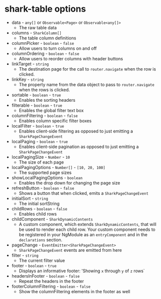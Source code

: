 # shark-table options

* data - `any[]` or `Observable<Page>` or `Observable<any[]>`
    * The raw table data
* columns - `SharkColumn[]`
    * The table column definitions
* columnPicker - `boolean` - `false`
    * Allow users to turn columns on and off
* columnOrdering - `boolean` - `false`
    * Allow users to reorder columns with header buttons
* linkTarget - `string`
    * The destination page for the call to `router.navigate` when the row is clicked.
* linkKey - `string`
    * The property name from the data object to pass to `router.navigate` when the rows is clicked.
* sortable - `boolean` - `true`
    * Enables the sorting headers
* filterable - `boolean` - `true`
    * Enables the global filter text box
* columnFiltering - `boolean` - `false`
    * Enables column specific filter boxes
* localFilter - `boolean` - `true`
    * Enables client-side filtering as opposed to just emitting a `SharkPageChangeEvent`
* localPaging - `boolean` - `true`
    * Enables client-side pagination as opposed to just emitting a `SharkPageChangeEvent`
* localPagingSize - `Number` - `10`
    * The size of each page
* localPagingOptions - `Number[]` - `[10, 20, 100]`
    * The supported page sizes
* showLocalPagingOptions - `boolean`
    * Enables the drop down for changing the page size
* refreshButton - `boolean` - `false`
    * Shows a button that when clicked, emits a `SharkPageChangeEvent`
* initialSort - `string`
    * The initial sortString
* childRows - `boolean` - `false`
    * Enables child rows
* childComponent - `SharkDynamicContents`
    * A custom component, which extends `SharkDynamicContents`, that will be used to render each child row. Your custom component needs to be registered in your NgModule as an `entryComponent` and in the `declarations` section.
* pageChange - `EventEmitter<SharkPageChangeEvent>`
    * `SharkPageChangeEvent` events are emitted from here
* filter - `string`
    * The current filter value
* footer - `boolean` - `true`
    * Displays an informative footer:  'Showing `x` through `y` of `z` rows`
* headersInFooter - `boolean` - `false`
    * Repeat the headers in the footer
* footerColumnFiltering - `boolean` - `false`
    * Show the columnFiltering elements in the footer as well    
